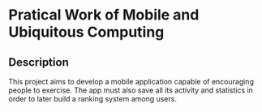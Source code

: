 # Pratical Work of Mobile and Ubiquitous Computing

## Description
This project aims to develop a mobile application capable of encouraging people to exercise. The app must also save all its activity and statistics in order to later build a ranking system among users.
